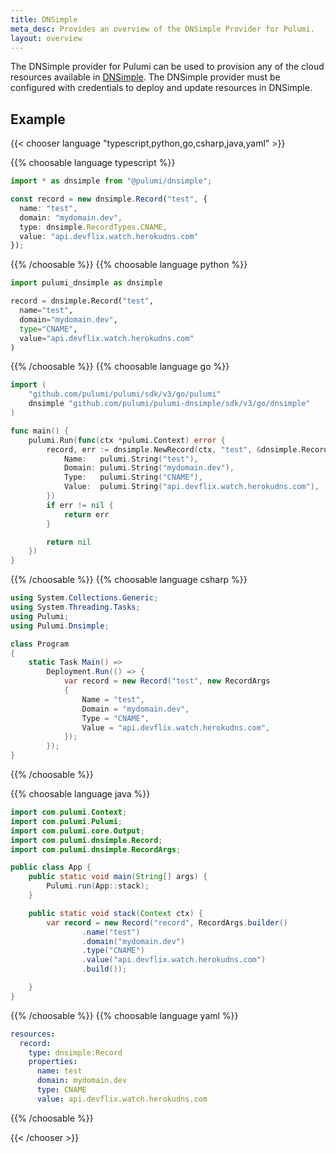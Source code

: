 ```yaml
---
title: DNSimple
meta_desc: Provides an overview of the DNSimple Provider for Pulumi.
layout: overview
---
```


The DNSimple provider for Pulumi can be used to provision any of the cloud resources available in [DNSimple](https://dnsimple.com/).
The DNSimple provider must be configured with credentials to deploy and update resources in DNSimple.

## Example

{{< chooser language "typescript,python,go,csharp,java,yaml" >}}

{{% choosable language typescript %}}

```typescript
import * as dnsimple from "@pulumi/dnsimple";

const record = new dnsimple.Record("test", {
  name: "test",
  domain: "mydomain.dev",
  type: dnsimple.RecordTypes.CNAME,
  value: "api.devflix.watch.herokudns.com"
});
```

{{% /choosable %}}
{{% choosable language python %}}

```python
import pulumi_dnsimple as dnsimple

record = dnsimple.Record("test",
  name="test",
  domain="mydomain.dev",
  type="CNAME",
  value="api.devflix.watch.herokudns.com"
)
```

{{% /choosable %}}
{{% choosable language go %}}

```go
import (
	"github.com/pulumi/pulumi/sdk/v3/go/pulumi"
	dnsimple "github.com/pulumi/pulumi-dnsimple/sdk/v3/go/dnsimple"
)

func main() {
	pulumi.Run(func(ctx *pulumi.Context) error {
		record, err := dnsimple.NewRecord(ctx, "test", &dnsimple.RecordArgs{
			Name:   pulumi.String("test"),
			Domain: pulumi.String("mydomain.dev"),
			Type:   pulumi.String("CNAME"),
			Value:  pulumi.String("api.devflix.watch.herokudns.com"),
		})
		if err != nil {
			return err
		}

		return nil
	})
}

```

{{% /choosable %}}
{{% choosable language csharp %}}

```csharp
using System.Collections.Generic;
using System.Threading.Tasks;
using Pulumi;
using Pulumi.Dnsimple;

class Program
{
    static Task Main() =>
        Deployment.Run(() => {
            var record = new Record("test", new RecordArgs
            {
                Name = "test",
                Domain = "mydomain.dev",
                Type = "CNAME",
                Value = "api.devflix.watch.herokudns.com",
            });
        });
}
```

{{% /choosable %}}

{{% choosable language java %}}

```java
import com.pulumi.Context;
import com.pulumi.Pulumi;
import com.pulumi.core.Output;
import com.pulumi.dnsimple.Record;
import com.pulumi.dnsimple.RecordArgs;

public class App {
    public static void main(String[] args) {
        Pulumi.run(App::stack);
    }

    public static void stack(Context ctx) {
        var record = new Record("record", RecordArgs.builder()
                .name("test")
                .domain("mydomain.dev")
                .type("CNAME")
                .value("api.devflix.watch.herokudns.com")
                .build());

    }
}
```

{{% /choosable %}}
{{% choosable language yaml %}}

```yaml
resources:
  record:
    type: dnsimple:Record
    properties:
      name: test
      domain: mydomain.dev
      type: CNAME
      value: api.devflix.watch.herokudns.com
```

{{% /choosable %}}

{{< /chooser >}}
